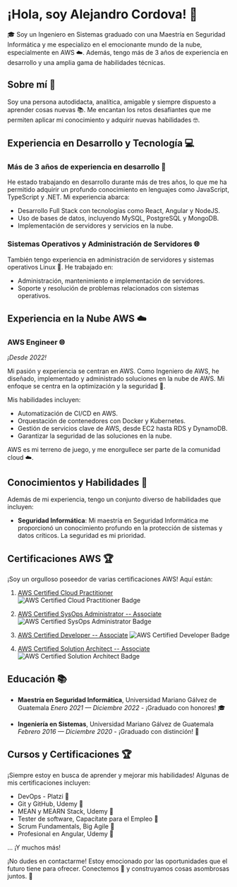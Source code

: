 # ¡Hola, soy Alejandro Cordova! 👋

🎓 Soy un Ingeniero en Sistemas graduado con una Maestría en Seguridad Informática y me especializo en el emocionante mundo de la nube, especialmente en AWS ☁️. Además, tengo más de 3 años de experiencia en desarrollo y una amplia gama de habilidades técnicas. 

## Sobre mí 🚀

Soy una persona autodidacta, analítica, amigable y siempre dispuesto a aprender cosas nuevas 📚. Me encantan los retos desafiantes que me permiten aplicar mi conocimiento y adquirir nuevas habilidades 🤓.

## Experiencia en Desarrollo y Tecnología 💻

### Más de 3 años de experiencia en desarrollo 🌟

He estado trabajando en desarrollo durante más de tres años, lo que me ha permitido adquirir un profundo conocimiento en lenguajes como JavaScript, TypeScript y .NET. Mi experiencia abarca:

- Desarrollo Full Stack con tecnologías como React, Angular y NodeJS.
- Uso de bases de datos, incluyendo MySQL, PostgreSQL y MongoDB.
- Implementación de servidores y servicios en la nube.

### Sistemas Operativos y Administración de Servidores 🌐

También tengo experiencia en administración de servidores y sistemas operativos Linux 🐧. He trabajado en:

- Administración, mantenimiento e implementación de servidores.
- Soporte y resolución de problemas relacionados con sistemas operativos.

## Experiencia en la Nube AWS ☁️

### AWS Engineer 🌐
*¡Desde 2022!*

Mi pasión y experiencia se centran en AWS. Como Ingeniero de AWS, he diseñado, implementado y administrado soluciones en la nube de AWS. Mi enfoque se centra en la optimización y la seguridad 🔐. 

Mis habilidades incluyen:

- Automatización de CI/CD en AWS.
- Orquestación de contenedores con Docker y Kubernetes.
- Gestión de servicios clave de AWS, desde EC2 hasta RDS y DynamoDB.
- Garantizar la seguridad de las soluciones en la nube.

AWS es mi terreno de juego, y me enorgullece ser parte de la comunidad cloud ☁️.

## Conocimientos y Habilidades 💼

Además de mi experiencia, tengo un conjunto diverso de habilidades que incluyen:

- **Seguridad Informática**: Mi maestría en Seguridad Informática me proporcionó un conocimiento profundo en la protección de sistemas y datos críticos. La seguridad es mi prioridad.

## Certificaciones AWS 🏆

¡Soy un orgulloso poseedor de varias certificaciones AWS! Aquí están:

1. [AWS Certified Cloud Practitioner](https://www.credly.com/badges/5a5bc1fd-bc7e-4ba9-81f6-fe3f73bb6c97/public_url)
   ![AWS Certified Cloud Practitioner Badge](https://images.credly.com/size/110x110/images/00634f82-b07f-4bbd-a6bb-53de397fc3a6/image.png)

2. [AWS Certified SysOps Administrator -- Associate](https://www.credly.com/badges/7a7ff302-af02-4a6f-814f-7c74841546d7/public_url)
   ![AWS Certified SysOps Administrator Badge](https://images.credly.com/size/110x110/images/f0d3fbb9-bfa7-4017-9989-7bde8eaf42b1/image.png)

3. [AWS Certified Developer -- Associate](https://www.credly.com/badges/b627747e-7bac-4fb4-9e4c-758c8828985b/public_url)
   ![AWS Certified Developer Badge](https://images.credly.com/size/110x110/images/b9feab85-1a43-4f6c-99a5-631b88d5461b/image.png)

4. [AWS Certified Solution Architect -- Associate](https://www.credly.com/badges/ac005055-010e-407f-a1ab-2a38d82dd614/public_url)
   ![AWS Certified Solution Architect Badge](https://images.credly.com/size/110x110/images/0e284c3f-5164-4b21-8660-0d84737941bc/image.png)

## Educación 📚

- **Maestría en Seguridad Informática**, Universidad Mariano Gálvez de Guatemala
  *Enero 2021 — Diciembre 2022* - ¡Graduado con honores! 🎓

- **Ingeniería en Sistemas**, Universidad Mariano Gálvez de Guatemala
  *Febrero 2016 — Diciembre 2020* - ¡Graduado con distinción! 🎉

## Cursos y Certificaciones 🏆

¡Siempre estoy en busca de aprender y mejorar mis habilidades! Algunas de mis certificaciones incluyen:

- DevOps - Platzi 🌟
- Git y GitHub, Udemy 🌟
- MEAN y MEARN Stack, Udemy 🌟
- Tester de software, Capacítate para el Empleo 🌟
- Scrum Fundamentals, Big Agile 🌟
- Profesional en Angular, Udemy 🌟

... ¡Y muchos más!


¡No dudes en contactarme! Estoy emocionado por las oportunidades que el futuro tiene para ofrecer. Conectemos 🤝 y construyamos cosas asombrosas juntos. 💼
